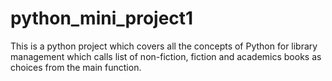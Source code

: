# python_mini_project1
This is a python project which covers all the concepts of Python for library management which calls list of non-fiction, fiction and academics books as choices from the main function.
